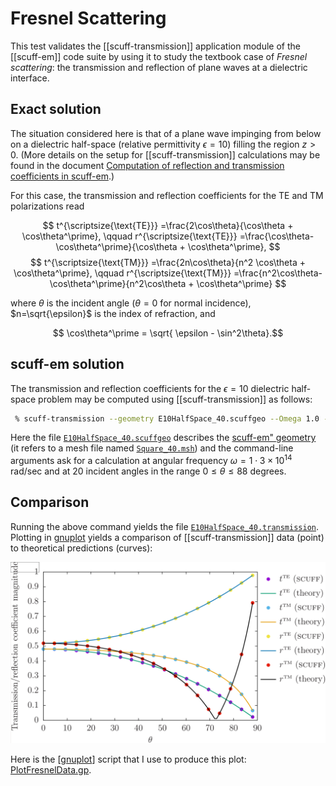 # Fresnel Scattering

This test validates the [[scuff-transmission]] application module
of the [[scuff-em]] code suite by using it to study the textbook
case of *Fresnel scattering*: the transmission and reflection of
plane waves at a dielectric interface.

## Exact solution

The situation considered here is that of a plane wave impinging 
from below on a dielectric half-space (relative permittivity $\epsilon=10$)
filling the region $z>0$. (More details on the setup for
[[scuff-transmission]] calculations may be found in the document
[Computation of reflection and transmission coefficients in <span class="SC">scuff-em</span>](../../tex/scuff-transmission.pdf).)

For this case, the transmission and reflection coefficients
for the TE and TM polarizations read 

$$ t^{\scriptsize{\text{TE}}}
   =\frac{2\cos\theta}{\cos\theta + \cos\theta^\prime},
   \qquad
   r^{\scriptsize{\text{TE}}}
   =\frac{\cos\theta-\cos\theta^\prime}{\cos\theta + \cos\theta^\prime},
$$
$$
   t^{\scriptsize{\text{TM}}}
  =\frac{2n\cos\theta}{n^2 \cos\theta + \cos\theta^\prime},
   \qquad
   r^{\scriptsize{\text{TM}}}
  =\frac{n^2\cos\theta-\cos\theta^\prime}{n^2\cos\theta + \cos\theta^\prime}
$$

where $\theta$ is the incident angle ($\theta=0$ for normal incidence), $n=\sqrt{\epsilon}$ is the index of refraction, and 

$$ \cos\theta^\prime = \sqrt{ \epsilon - \sin^2\theta}.$$

## <span class="SC">scuff-em</span> solution

The transmission and reflection coefficients for the 
$\epsilon=10$ dielectric
half-space problem may be computed using [[scuff-transmission]]
as follows:

````bash
 % scuff-transmission --geometry E10HalfSpace_40.scuffgeo --Omega 1.0 --ThetaMin 0.0 --ThetaMax 88.0 --ThetaPoints 20"
````

Here the file
[`E10HalfSpace_40.scuffgeo`](E10HalfSpace_40.scuffgeo)
describes the [<span class="SC">scuff-em"</span> geometry][scuffEMGeometries] 
(it refers to a mesh file named
[`Square_40.msh`](Square_40.msh)) 
and the command-line arguments ask for a calculation at 
angular frequency $\omega=1\cdot 3\times 10^{14}$ rad/sec
and at 20 incident angles in the range $0\le \theta\le 88$ degrees.

## Comparison

Running the above command yields the file
[`E10HalfSpace_40.transmission`](E10HalfSpace_40.transmission).
Plotting in [<span class="SC">gnuplot</sc>][gnuplot] yields 
a comparison of [[scuff-transmission]] data (point) to 
theoretical predictions (curves):

![FresnelData.png](FresnelData.png)

Here is the [[gnuplot]] script that I use to produce this 
plot: [PlotFresnelData.gp](PlotFresnelData.gp).

[scuffEMGeometries]:                  ../../reference/Geometries.md
[scuffEMTransformations]:             ../../reference/Transformations.md
[scuffEMMaterials]:                   ../../reference/Materials.md
[scuffEMInstallation]:                ../../reference/Installation.md
[EmigPaper]:                          http://journals.aps.org/prl/abstract/10.1103/PhysRevLett.99.170403
[gnuplot]:             ../https://www.gnuplot.info
